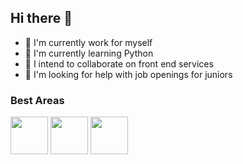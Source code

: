 ## Hi there 👋

- 🔭 I'm currently work for myself
- 🌱 I'm currently learning Python
- 👯 I intend to collaborate on front end services
- 🤔 I'm looking for help with job openings for juniors

### Best Areas

<DIV>
            <img src="https://cdn.jsdelivr.net/gh/devicons/devicon@latest/icons/html5/html5-original.svg" width="60" />
            <img src="https://cdn.jsdelivr.net/gh/devicons/devicon@latest/icons/cplusplus/cplusplus-original.svg" width="60" />
            <img src="https://cdn.jsdelivr.net/gh/devicons/devicon@latest/icons/css3/css3-original.svg" width="60" />
          
</DIV>
